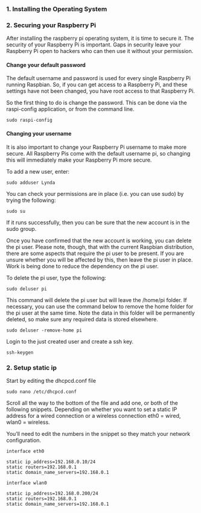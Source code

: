 ### 1. Installing the Operating System
### 2. Securing your Raspberry Pi
After installing the raspberry pi operating system, it is time to secure it. The security of your Raspberry Pi is important. Gaps in security leave your Raspberry Pi open to hackers who can then use it without your permission.

#### Change your default password
The default username and password is used for every single Raspberry Pi running Raspbian. So, if you can get access to a Raspberry Pi, and these settings have not been changed, you have root access to that Raspberry Pi.

So the first thing to do is change the password. This can be done via the raspi-config application, or from the command line.
    
    sudo raspi-config
    
#### Changing your username

It is also important to change your Raspberry Pi username to make more secure. All Raspberry Pis come with the default username pi, so changing this will immediately make your Raspberry Pi more secure.

To add a new user, enter:

    sudo adduser Lynda
   
You can check your permissions are in place (i.e. you can use sudo) by trying the following:

    sudo su

If it runs successfully, then you can be sure that the new account is in the sudo group.

Once you have confirmed that the new account is working, you can delete the pi user. Please note, though, that with the current Raspbian distribution, there are some aspects that require the pi user to be present. If you are unsure whether you will be affected by this, then leave the pi user in place. Work is being done to reduce the dependency on the pi user.

To delete the pi user, type the following:

    sudo deluser pi

This command will delete the pi user but will leave the /home/pi folder. If necessary, you can use the command below to remove the home folder for the pi user at the same time. Note the data in this folder will be permanently deleted, so make sure any required data is stored elsewhere.

    sudo deluser -remove-home pi
    
Login to the just created user and create a ssh key.
    
    ssh-keygen
    
 ### 2. Setup static ip
 Start by editing the dhcpcd.conf file
 
    sudo nano /etc/dhcpcd.conf
 
Scroll all the way to the bottom of the file and add one, or both of the following snippets. Depending on whether you want to set a static IP address for a wired connection or a wireless connection eth0 = wired, wlan0 = wireless.

You’ll need to edit the numbers in the snippet so they match your network configuration.
    
    interface eth0

    static ip_address=192.168.0.10/24
    static routers=192.168.0.1
    static domain_name_servers=192.168.0.1

    interface wlan0

    static ip_address=192.168.0.200/24
    static routers=192.168.0.1
    static domain_name_servers=192.168.0.1
    
